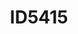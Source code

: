 ---
layout: default
title:  "ID5415"
image: id5415.png
level: Master
url: https://id5415.datacentricdesign.org
description: Prototyping Connected Product
introduction: >-
    In this course, you will develop your ability to build and use functional prototypes as part of your design process. You will gain this prototyping experience through the guided development of a connected light product. In teams of three, you will build and use several iterations of this product with a strong focus on the technology and the functional implementation. You will rely on a Raspberry Pi -- small computer -- to sense contextual changes and control connected light bulbs via Python code. Your prototype will help you gain an understanding of the technologies through tests and data exploration.
---